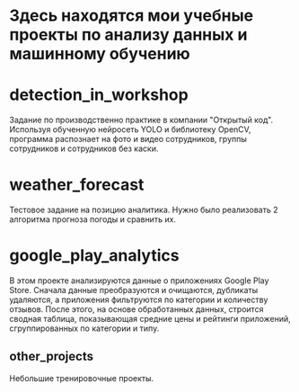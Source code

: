 # Здесь находятся мои учебные проекты по анализу данных и машинному обучению

# detection_in_workshop
Задание по производственно практике в компании "Открытый код". Используя обученную нейросеть YOLO и библиотеку OpenCV, программа распознает на фото и видео сотрудников, группы сотрудников и сотрудников без каски. 

# weather_forecast
Тестовое задание на позицию аналитика. Нужно было реализовать 2 алгоритма прогноза погоды и сравнить их.

# google_play_analytics
В этом проекте анализируются данные о приложениях Google Play Store. Сначала данные преобразуются и очищаются, дубликаты удаляются, а приложения фильтруются по категории и количеству отзывов. После этого, на основе обработанных данных, строится сводная таблица, показывающая средние цены и рейтинги приложений, сгруппированных по категории и типу.

## other_projects
Небольшие тренировочные проекты.
